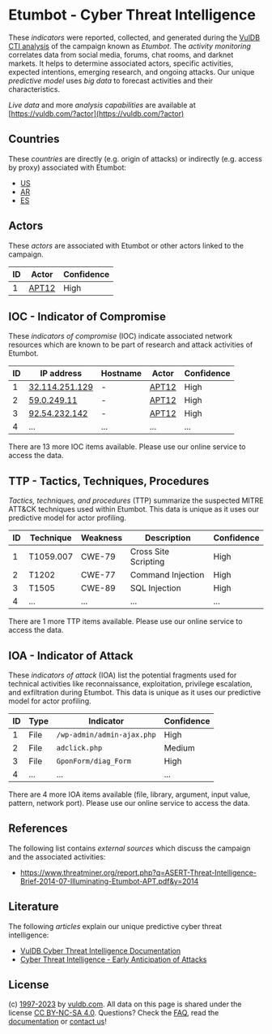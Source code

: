 # Etumbot - Cyber Threat Intelligence

These _indicators_ were reported, collected, and generated during the [VulDB CTI analysis](https://vuldb.com/?kb.cti) of the campaign known as _Etumbot_. The _activity monitoring_ correlates data from social media, forums, chat rooms, and darknet markets. It helps to determine associated actors, specific activities, expected intentions, emerging research, and ongoing attacks. Our unique _predictive model_ uses _big data_ to forecast activities and their characteristics.

_Live data_ and more _analysis capabilities_ are available at [https://vuldb.com/?actor](https://vuldb.com/?actor)

## Countries

These _countries_ are directly (e.g. origin of attacks) or indirectly (e.g. access by proxy) associated with Etumbot:

* [US](https://vuldb.com/?country.us)
* [AR](https://vuldb.com/?country.ar)
* [ES](https://vuldb.com/?country.es)

## Actors

These _actors_ are associated with Etumbot or other actors linked to the campaign.

ID | Actor | Confidence
-- | ----- | ----------
1 | [APT12](https://vuldb.com/?actor.apt12) | High

## IOC - Indicator of Compromise

These _indicators of compromise_ (IOC) indicate associated network resources which are known to be part of research and attack activities of Etumbot.

ID | IP address | Hostname | Actor | Confidence
-- | ---------- | -------- | ----- | ----------
1 | [32.114.251.129](https://vuldb.com/?ip.32.114.251.129) | - | [APT12](https://vuldb.com/?actor.apt12) | High
2 | [59.0.249.11](https://vuldb.com/?ip.59.0.249.11) | - | [APT12](https://vuldb.com/?actor.apt12) | High
3 | [92.54.232.142](https://vuldb.com/?ip.92.54.232.142) | - | [APT12](https://vuldb.com/?actor.apt12) | High
4 | ... | ... | ... | ...

There are 13 more IOC items available. Please use our online service to access the data.

## TTP - Tactics, Techniques, Procedures

_Tactics, techniques, and procedures_ (TTP) summarize the suspected MITRE ATT&CK techniques used within Etumbot. This data is unique as it uses our predictive model for actor profiling.

ID | Technique | Weakness | Description | Confidence
-- | --------- | -------- | ----------- | ----------
1 | T1059.007 | CWE-79 | Cross Site Scripting | High
2 | T1202 | CWE-77 | Command Injection | High
3 | T1505 | CWE-89 | SQL Injection | High
4 | ... | ... | ... | ...

There are 1 more TTP items available. Please use our online service to access the data.

## IOA - Indicator of Attack

These _indicators of attack_ (IOA) list the potential fragments used for technical activities like reconnaissance, exploitation, privilege escalation, and exfiltration during Etumbot. This data is unique as it uses our predictive model for actor profiling.

ID | Type | Indicator | Confidence
-- | ---- | --------- | ----------
1 | File | `/wp-admin/admin-ajax.php` | High
2 | File | `adclick.php` | Medium
3 | File | `GponForm/diag_Form` | High
4 | ... | ... | ...

There are 4 more IOA items available (file, library, argument, input value, pattern, network port). Please use our online service to access the data.

## References

The following list contains _external sources_ which discuss the campaign and the associated activities:

* https://www.threatminer.org/report.php?q=ASERT-Threat-Intelligence-Brief-2014-07-Illuminating-Etumbot-APT.pdf&y=2014

## Literature

The following _articles_ explain our unique predictive cyber threat intelligence:

* [VulDB Cyber Threat Intelligence Documentation](https://vuldb.com/?kb.cti)
* [Cyber Threat Intelligence - Early Anticipation of Attacks](https://www.scip.ch/en/?labs.20201022)

## License

(c) [1997-2023](https://vuldb.com/?kb.changelog) by [vuldb.com](https://vuldb.com/?kb.about). All data on this page is shared under the license [CC BY-NC-SA 4.0](https://creativecommons.org/licenses/by-nc-sa/4.0/). Questions? Check the [FAQ](https://vuldb.com/?kb.faq), read the [documentation](https://vuldb.com/?kb) or [contact us](https://vuldb.com/?contact)!
